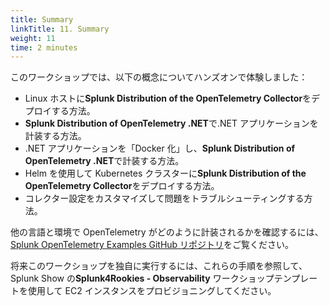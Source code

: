 ```yaml
---
title: Summary
linkTitle: 11. Summary
weight: 11
time: 2 minutes
---
```


このワークショップでは、以下の概念についてハンズオンで体験しました：

- Linux ホストに**Splunk Distribution of the OpenTelemetry Collector**をデプロイする方法。
- **Splunk Distribution of OpenTelemetry .NET**で.NET アプリケーションを計装する方法。
- .NET アプリケーションを「Docker 化」し、**Splunk Distribution of OpenTelemetry .NET**で計装する方法。
- Helm を使用して Kubernetes クラスターに**Splunk Distribution of the OpenTelemetry Collector**をデプロイする方法。
- コレクター設定をカスタマイズして問題をトラブルシューティングする方法。

他の言語と環境で OpenTelemetry がどのように計装されるかを確認するには、
[Splunk OpenTelemetry Examples GitHub リポジトリ](https://github.com/signalfx/splunk-opentelemetry-examples)をご覧ください。

将来このワークショップを独自に実行するには、これらの手順を参照して、Splunk Show の**Splunk4Rookies - Observability**
ワークショップテンプレートを使用して EC2 インスタンスをプロビジョニングしてください。
